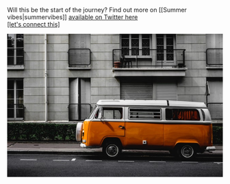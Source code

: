 Will this be the start of the journey? Find out more on [[Summer vibes|summervibes]]
[available on Twitter here](https://twitter.com/RequiemKrow)
<br>
[[let's connect this]](https://ravensnotes.netlify.app/cats)

<img src="/assets/rv.jpg"/>